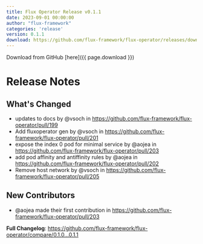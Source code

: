 ```yaml
---
title: Flux Operator Release v0.1.1
date: 2023-09-01 00:00:00
author: "flux-framework"
categories: 'release'
version: 0.1.1
download: https://github.com/flux-framework/flux-operator/releases/download/0.1.1/flux-operator-arm.yaml
---
```


Download from GitHub [here]({{ page.download }})

# Release Notes

## What's Changed
* updates to docs by @vsoch in https://github.com/flux-framework/flux-operator/pull/199
* Add fluxoperator gen by @vsoch in https://github.com/flux-framework/flux-operator/pull/201
* expose the index 0 pod for minimal service by @aojea in https://github.com/flux-framework/flux-operator/pull/203
* add pod affinity and antiffinity rules by @aojea in https://github.com/flux-framework/flux-operator/pull/202
* Remove host network by @vsoch in https://github.com/flux-framework/flux-operator/pull/205

## New Contributors
* @aojea made their first contribution in https://github.com/flux-framework/flux-operator/pull/203

**Full Changelog**: https://github.com/flux-framework/flux-operator/compare/0.1.0...0.1.1